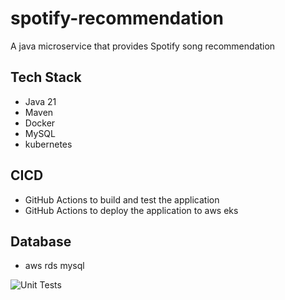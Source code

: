 # spotify-recommendation
A java microservice that provides Spotify song recommendation

## Tech Stack

- Java 21   
- Maven
- Docker
- MySQL
- kubernetes

## CICD

- GitHub Actions to build and test the application
- GitHub Actions to deploy the application to aws eks


## Database

- aws rds mysql

![Unit Tests](https://github.com/{owner}/{repo}/actions/workflows/test.yml/badge.svg)